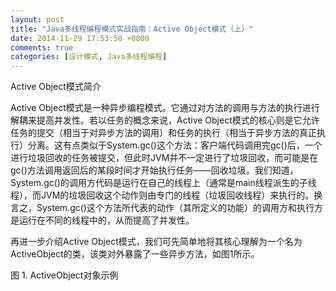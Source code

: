 ```yaml
---
layout: post
title: "Java多线程编程模式实战指南：Active Object模式（上）"
date: 2014-11-29 17:53:50 +0800
comments: true
categories: [设计模式, Java多线程编程]
---
```


Active Object模式简介

Active Object模式是一种异步编程模式。它通过对方法的调用与方法的执行进行解耦来提高并发性。若以任务的概念来说，Active Object模式的核心则是它允许任务的提交（相当于对异步方法的调用）和任务的执行（相当于异步方法的真正执行）分离。这有点类似于System.gc()这个方法：客户端代码调用完gc()后，一个进行垃圾回收的任务被提交，但此时JVM并不一定进行了垃圾回收，而可能是在gc()方法调用返回后的某段时间才开始执行任务——回收垃圾。我们知道，System.gc()的调用方代码是运行在自己的线程上（通常是main线程派生的子线程），而JVM的垃圾回收这个动作则由专门的线程（垃圾回收线程）来执行的。换言之，System.gc()这个方法所代表的动作（其所定义的功能）的调用方和执行方是运行在不同的线程中的，从而提高了并发性。

再进一步介绍Active Object模式，我们可先简单地将其核心理解为一个名为ActiveObject的类，该类对外暴露了一些异步方法，如图1所示。

图 1. ActiveObject对象示例
